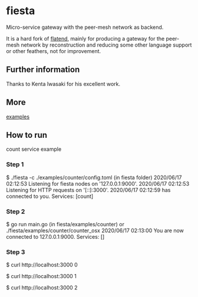 # fiesta
Micro-service gateway with the peer-mesh network as backend.

It is a hard fork of [flatend](https://github.com/lithdew/flatend), mainly for producing a gateway for the peer-mesh network by reconstruction and reducing some other language support or other feathers, not for improvement.

## Further information
Thanks to Kenta Iwasaki for his excellent work.


## More
[examples](https://github.com/TheSmallBoat/fiesta/tree/master/examples)


## How to run
count service example

### Step 1
$ ./fiesta -c ./examples/counter/config.toml (in fiesta folder)
2020/06/17 02:12:53 Listening for fiesta nodes on '127.0.0.1:9000'.
2020/06/17 02:12:53 Listening for HTTP requests on '[::]:3000'.
2020/06/17 02:12:59 <anon> has connected to you. Services: [count]

### Step 2
$ go run main.go  (in fiesta/examples/counter) or ./fiesta/examples/counter/counter_osx
2020/06/17 02:13:00 You are now connected to 127.0.0.1:9000. Services: []

### Step 3
$ curl http://localhost:3000
0

$ curl http://localhost:3000
1

$ curl http://localhost:3000
2
